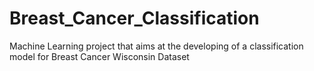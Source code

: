 # Breast_Cancer_Classification
Machine Learning project that aims at the developing of a classification model for Breast Cancer Wisconsin Dataset 
